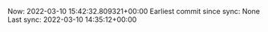 Now: 2022-03-10 15:42:32.809321+00:00 Earliest commit since sync: None Last sync: 2022-03-10 14:35:12+00:00
